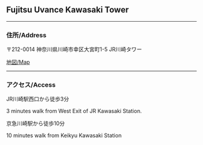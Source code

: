 ## Fujitsu Uvance Kawasaki Tower

---

### 住所/Address
〒212-0014 神奈川県川崎市幸区大宮町1-5 JR川崎タワー

[地図/Map](https://www.openstreetmap.org/#map=19/35.52998/139.69452)

---

### アクセス/Access
JR川崎駅西口から徒歩3分

3 minutes walk from West Exit of JR Kawasaki Station.


京急川崎駅から徒歩10分

10 minutes walk from Keikyu Kawasaki Station
